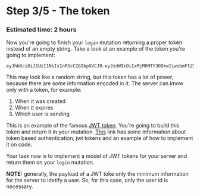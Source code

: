 # Step 3/5 - The token
### Estimated time: 2 hours

Now you're going to finish your `login` mutation returning a proper token instead of an empty string. Take a look at an example of the token you're going to implement:

```
eyJhbGciOiJIUzI1NiIsInR5cCI6IkpXVCJ9.eyJzdWIiOiIxMjM0NTY3ODkwIiwibmFtZSI6IkpvaG4gRG9lIiwiaWF0IjoxNTE2MjM5MDIyfQ.SflKxwRJSMeKKF2QT4fwpMeJf36POk6yJV_adQssw5c
```

This may look like a random string, but this token has a lot of power, because there are some information encoded in it. The server can know only with a token, for example:

1. When it was created
1. When it expires
1. Which user is sending

This is an example of the famous [JWT token](https://jwt.io/). You're going to build this token and return it in your mutation. [This](https://auth0.com/learn/token-based-authentication-made-easy/) link has some information about token based authentication, jwt tokens and an example of how to implement it on code.

Your task now is to implement a model of JWT tokens for your server and return them on your `login` mutation.

**NOTE:** generally, the payload of a JWT toke only the minimum information for the server to idetify a user. So, for this case, only the user id is necessary.
